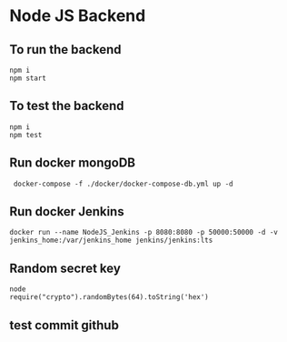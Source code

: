 # Node JS Backend

## To run the backend

```shell
npm i
npm start
```

## To test the backend

```shell
npm i
npm test
```

## Run docker mongoDB

```shell
 docker-compose -f ./docker/docker-compose-db.yml up -d
```

## Run docker Jenkins

```shell
docker run --name NodeJS_Jenkins -p 8080:8080 -p 50000:50000 -d -v jenkins_home:/var/jenkins_home jenkins/jenkins:lts
```

## Random secret key

```shell
node
require("crypto").randomBytes(64).toString('hex')
```

## test commit github
